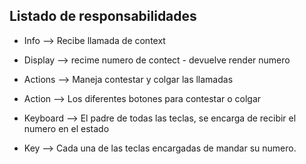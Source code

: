 ## Listado de responsabilidades

- Info --> Recibe llamada de context

- Display --> recime numero de contect - devuelve render numero

- Actions --> Maneja contestar y colgar las llamadas

- Action --> Los diferentes botones para contestar o colgar

- Keyboard --> El padre de todas las teclas, se encarga de recibir el numero en el estado

- Key --> Cada una de las teclas encargadas de mandar su numero.
